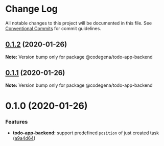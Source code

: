 # Change Log

All notable changes to this project will be documented in this file.
See [Conventional Commits](https://conventionalcommits.org) for commit guidelines.

## [0.1.2](https://github.com/koshevy/codegena/compare/@codegena/todo-app-backend@0.1.1...@codegena/todo-app-backend@0.1.2) (2020-01-26)

**Note:** Version bump only for package @codegena/todo-app-backend





## [0.1.1](https://github.com/koshevy/codegena/compare/@codegena/todo-app-backend@0.1.0...@codegena/todo-app-backend@0.1.1) (2020-01-26)

**Note:** Version bump only for package @codegena/todo-app-backend





# 0.1.0 (2020-01-26)


### Features

* **todo-app-backend:** support predefined `position` of just created task ([a9a4d64](https://github.com/koshevy/codegena/commit/a9a4d6497abc46a45621d7984e01c4e45ec565a9))
